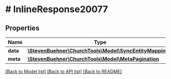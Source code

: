 # # InlineResponse20077

## Properties

Name | Type | Description | Notes
------------ | ------------- | ------------- | -------------
**data** | [**\StevenBuehner\ChurchTools\Model\SyncEntityMapping[]**](SyncEntityMapping.md) |  | [optional]
**meta** | [**\StevenBuehner\ChurchTools\Model\MetaPagination**](MetaPagination.md) |  | [optional]

[[Back to Model list]](../../README.md#models) [[Back to API list]](../../README.md#endpoints) [[Back to README]](../../README.md)
